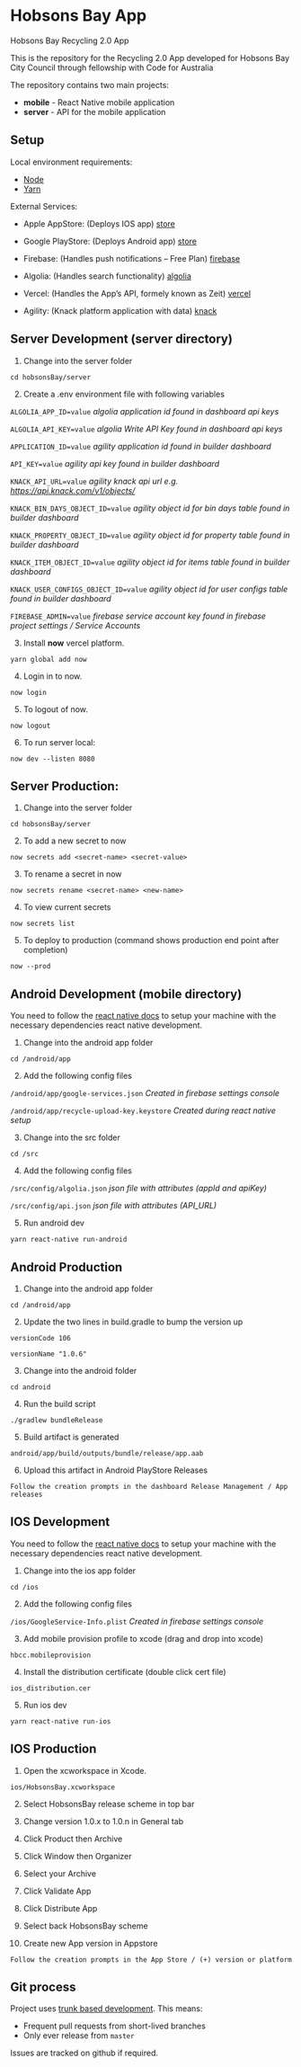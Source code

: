 # Hobsons Bay App
Hobsons Bay Recycling 2.0 App

This is the repository for the Recycling 2.0 App developed for Hobsons Bay City Council through fellowship with Code for Australia

The repository contains two main projects:

- **mobile** - React Native mobile application
- **server** - API for the mobile application


## Setup

Local environment requirements:

- [Node](https://nodejs.org/en/)
- [Yarn](https://yarnpkg.com/en/)

External Services:

- Apple AppStore: (Deploys IOS app)
[store](https://developer.apple.com)
 
- Google PlayStore: (Deploys Android app)
[store](https://play.google.com)
 
- Firebase: (Handles push notifications – Free Plan)
[firebase](https://firebase.google.com/)
 
- Algolia: (Handles search functionality)
[algolia](https://www.algolia.com/)
 
- Vercel: (Handles the App’s API, formely known as Zeit)
[vercel](https://vercel.com)

- Agility: (Knack platform application with data) 
[knack](https://www.knack.com/)


## Server Development (server directory)

1. Change into the server folder

`cd hobsonsBay/server`

2. Create a .env environment file with following variables

`ALGOLIA_APP_ID=value` 
*algolia application id found in dashboard api keys*

`ALGOLIA_API_KEY=value`
*algolia Write API Key found in dashboard api keys*

`APPLICATION_ID=value`
*agility application id found in builder dashboard*

`API_KEY=value`
*agility api key found in builder dashboard*

`KNACK_API_URL=value`
*agility knack api url e.g. https://api.knack.com/v1/objects/*

`KNACK_BIN_DAYS_OBJECT_ID=value`
*agility object id for bin days table found in builder dashboard*

`KNACK_PROPERTY_OBJECT_ID=value`
*agility object id for property table found in builder dashboard*

`KNACK_ITEM_OBJECT_ID=value`
*agility object id for items table found in builder dashboard*

`KNACK_USER_CONFIGS_OBJECT_ID=value`
*agility object id for user configs table found in builder dashboard*

`FIREBASE_ADMIN=value`
*firebase service account key found in firebase project settings / Service Accounts*

3. Install **now** vercel platform.

`yarn global add now`

4. Login in to now.

`now login`

5. To logout of now.

`now logout`

6. To run server local:

`now dev --listen 8080`


## Server Production:

1. Change into the server folder

`cd hobsonsBay/server`

2. To add a new secret to now

`now secrets add <secret-name> <secret-value>`

3. To rename a secret in now

`now secrets rename <secret-name> <new-name>` 

4. To view current secrets

`now secrets list`

5. To deploy to production (command shows production end point after completion)

`now --prod`


## Android Development (mobile directory)

You need to follow the [react native docs](https://reactnative.dev/docs/environment-setup) to setup your machine with the necessary dependencies 
react native development.


1. Change into the android app folder

`cd /android/app`

2. Add the following config files

`/android/app/google-services.json` *Created in firebase settings console*

`/android/app/recycle-upload-key.keystore` *Created during react native setup*

3. Change into the src folder

`cd /src`

4. Add the following config files

`/src/config/algolia.json` *json file with attributes (appId and apiKey)*

`/src/config/api.json` *json file with attributes (API_URL)*

5. Run android dev

`yarn react-native run-android`


## Android Production

1. Change into the android app folder

`cd /android/app`

2. Update the two lines in build.gradle to bump the version up

`versionCode 106`

`versionName "1.0.6"`

3. Change into the android folder

`cd android`

4. Run the build script

`./gradlew bundleRelease`

5. Build artifact is generated

`android/app/build/outputs/bundle/release/app.aab`

6. Upload this artifact in Android PlayStore Releases

`Follow the creation prompts in the dashboard Release Management / App releases`


## IOS Development

You need to follow the [react native docs](https://reactnative.dev/docs/environment-setup) to setup your machine with the necessary dependencies 
react native development.


1. Change into the ios app folder

`cd /ios`

2. Add the following config files

`/ios/GoogleService-Info.plist` *Created in firebase settings console*

3. Add mobile provision profile to xcode (drag and drop into xcode)

`hbcc.mobileprovision`

4. Install the distribution certificate (double click cert file)

`ios_distribution.cer`

5. Run ios dev

`yarn react-native run-ios`


## IOS Production

1. Open the xcworkspace in Xcode.

`ios/HobsonsBay.xcworkspace`

2. Select HobsonsBay release scheme in top bar

3. Change version 1.0.x to 1.0.n in General tab

4. Click Product then Archive

5. Click Window then Organizer

6. Select your Archive

7. Click Validate App

8. Click Distribute App

9. Select back HobsonsBay scheme

10. Create new App version in Appstore

`Follow the creation prompts in the App Store / (+) version or platform`


## Git process

Project uses [trunk based development](https://trunkbaseddevelopment.com/). This means:

- Frequent pull requests from short-lived branches
- Only ever release from `master`

Issues are tracked on github if required.
